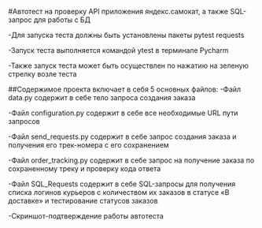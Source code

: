 #Автотест на проверку API приложения яндекс.самокат, а также SQL-запрос для работы с БД

-Для запуска теста должны быть установлены пакеты pytest  requests 

-Запуск теста выполняется командой ytest в терминале Pycharm

-Также запуск теста может быть осуществлен по нажатию на зеленую стрелку возле теста

##Содержимое проекта включает в себя 5 основных файлов:
-Файл data.py содержит в себе тело запроса создания заказа

-Файл configuration.py содержит в себе все необходимые URL  пути запросов

-Файл send_requests.py содержит в себе запрос создания заказа и получения его трек-номера с его сохранением

-Файл order_tracking.py содержит в себе запрос на получение заказа по сохраненному треку и проверку кода ответа

-Файл SQL_Requests содержит в себе SQL-запросы для получения  списка логинов курьеров с количеством их заказов в статусе «В доставке» и тестирование статусов заказов

-Скриншот-подтверждение работы автотеста
